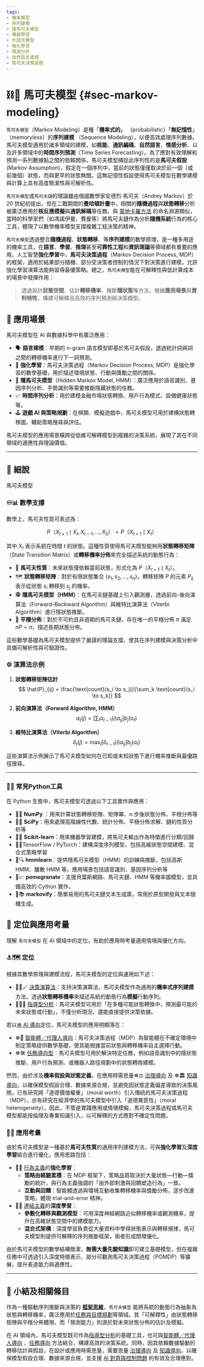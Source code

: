 ```yaml
---
tags:
- 機率模型
- 序列建模
- 隱馬可夫模型
- 機器學習
- 大語言模型
- 強化學習
- 預測分析
- 自然語言處理
- 馬可夫決策過程
---
```

# ⛓️🔄 馬可夫模型 {#sec-markov-modeling}

`馬可夫模型`（Markov Modeling）是種「**機率式的**」 （probabilistic）「**無記憶性**」（memoryless）的**序列建模** （Sequence Modeling），以便高效處理序列數據。馬可夫模型適用於諸多領域的建模，如**核能**、**通訊編碼**、**自然語言**、**情感分析**、以及許多領域中的**時間序列預測**（Time Series Forecasting）。為了應對有效理解和預測一系列數據點之間的依賴關係，馬可夫模型捕捉此序列性的是**馬可夫假設** (Markov Assumption)，假定在一個序列中，當前的狀態僅僅取決於前一個（或前幾個）狀態，而與更早的狀態無關。這無記憶性假設使得馬可夫模型在數學建模與計算上具有高度簡潔性與可解析性。

`馬可夫模型`或`馬可夫鏈`的理論雖由俄國數學家安德烈·馬可夫（Andrey Markov）於 20 世紀初提出，但在二戰期間的**曼哈頓計畫**中，相關的**隨機過程**與**狀態轉移**分析被廣泛應用於**核反應模擬**與**通訊解碼**等任務。與 [蒙地卡羅方法](09-06-monte_carlo_tree_search.zh-hant) 的命名淵源類似，當時的科學家們（如馮諾伊曼、費曼等）將馬可夫鏈作為分析**隨機系統**行為的核心工具，體現了以數學機率模型支撐複雜工程決策的精神。

`馬可夫模型`透過整合**隨機過程**、**狀態轉移**、等**序列建模**的數學原理，是一種多用途的機率工具，在**語言**、**學習**、**推理**甚至**可靠性工程**和**資訊理論**等領域都有重要的應用。人工智慧**強化學習**中，**馬可夫決策過程**（Markov Decision Process, MDP）的框架，適用於結果部分隨機、部分受決策者控制的情況下對決策進行建模，允許強化學習演算法能夠習得最優策略。總之，`馬可夫模型`能在可解釋性與低計算成本的場景中發揮作用：

> 透過設計**狀態空間**、估計**轉移機率**、推斷**隱狀態**等方法，根據**應用場景**與**資料特性**，構建可解釋且高效的序列預測與決策模型。

## 🚀 應用場景

馬可夫模型在 AI 與數據科學中有廣泛應用：

- 🗣️ **語言建模**：早期的 n-gram 語言模型即基於馬可夫假設，透過統計詞與詞之間的轉移機率進行下一詞預測。
- 🎯 **強化學習**：馬可夫決策過程（Markov Decision Process, MDP）是強化學習的數學基礎，用於描述環境狀態、行動與獎勵之間的關係。
- 🧩 **隱馬可夫模型**（Hidden Markov Model, HMM）：廣泛應用於語音識別、基因序列分析、手勢識別等需要推斷隱藏狀態的任務。
- 📈 **時間序列分析**：用於建模金融市場狀態轉換、用戶行為模式、設備健康狀態等。
- 🕹️ **遊戲 AI 與策略規劃**：在棋類、模擬遊戲中，馬可夫模型可用於建構狀態轉移圖，輔助策略搜尋與評估。

馬可夫模型的應用場景橫跨從低維可解釋模型到複雜的決策系統，展現了其在不同領域的適應性與理論價值。

***

## 🔬 細說

馬可夫模型
### ♾️📊 數學支撐

數學上，馬可夫性質可表述為：

$$
P（X_{t+1} \mid X_t, X_{t-1}, \dots, X_0） = P（X_{t+1} \mid X_t）
$$

其中 $X_t$ 表示系統在時間 $t$ 的狀態。這種性質使得馬可夫模型能夠用**狀態轉移矩陣**（State Transition Matrix）或**轉移機率分佈**來完全描述系統的動態行為：

- 🎲 **馬可夫性質**：未來狀態僅依賴當前狀態，形式化為 $P（X_{t+1} \mid X_t）$。
- 🗺️ **狀態轉移矩陣**：對於有限狀態集合 $\{s_1, s_2, \dots, s_n\}$，轉移矩陣 $P$ 的元素 $P_{ij}$ 表示從狀態 $s_i$ 轉移到 $s_j$ 的機率。
- 🕵️ **隱馬可夫模型（HMM）**：在馬可夫鏈基礎上引入觀測層，透過前向-後向演算法（Forward-Backward Algorithm）與維特比演算法（Viterbi Algorithm）進行隱狀態推斷。
- 📐 **平穩分佈**：對於不可約且非週期的馬可夫鏈，存在唯一的平穩分佈 $\pi$ 滿足 $\pi P = \pi$，描述長期狀態分佈。

這些數學基礎為馬可夫模型提供了嚴謹的理論支撐，使其在序列建模與決策分析中具備可解析性與可驗證性。

### ⚙️ 演算法示例

1. **狀態轉移矩陣估計**  
   $$
   \hat{P}_{ij} = \frac{\text{count}(s_i \to s_j)}{\sum_k \text{count}(s_i \to s_k)}
   $$

2. **前向演算法（Forward Algorithm, HMM）**  
   $$
   \alpha_t(j) = \left[ \sum_i \alpha_{t-1}(i) a_{ij} \right] b_j(o_t)
   $$

3. **維特比演算法（Viterbi Algorithm）**  
   $$
   \delta_t(j) = \max_i \left[ \delta_{t-1}(i) a_{ij} \right] b_j(o_t)
   $$

這些演算法示例展示了馬可夫模型如何在已知或未知狀態下進行機率推斷與最優路徑搜尋。

***

### 🐍🔧 常見Python工具

在 Python 生態中，馬可夫模型可透過以下工具實作與應用：

* 🐍🔢 **NumPy** ：用來計算狀態轉移矩陣、矩陣冪、n 步後狀態分佈、平穩分佈等
* 🐍🔬 **SciPy**：用來處理高階線性代數、統計分佈、平穩分佈求解、鏈的性質分析等
* 🐍🤖 **Scikit-learn**：用來機器學習建模，將馬可夫輸出作為特徵進行分類/回歸
* 🐍🚀TensorFlow / PyTorch：建構深度序列模型，包括高維狀態空間建模、混合式策略學習
* 🐍🔍 **hmmlearn**：提供隱馬可夫模型（HMM）的訓練與推斷，包括高斯 HMM、離散 HMM 等。應用場景包括語音識別、基因序列分析等
* 🐍📈 **pomegranate**：支援貝葉斯網路、馬可夫鏈、HMM 等機率圖模型，並具備高效的 Cython 實作。
* 🐍📚 **markovify**：簡單易用的馬可夫鏈文本生成庫，常用於原型開發與文本隨機生成。

## 🌟 定位與應用考量

理解 `馬可夫模型` 在 AI 領域中的定位，有助於應用時考量適用情境與優化方向。

### ⚓🗺 定位

根據其數學原理與建模流程，馬可夫模型的定位與運用如下述：

*  🔁😽🪄  [決策演算法](06-06-decision_making_algorithm.zh-hant)：支持決策演算法，馬可夫模型作為通用的**機率式序列建模**方法，透過**狀態轉移機率**來描述系統的動態行為**模擬**行動序列。
* 🔴🧐🧭 [指導型分析](06-03-analysis_prescriptive.zh-hant)：馬可夫模型可用於「在多種可能狀態轉換中，預測最可能的未來狀態或行動」，不僅分析現況，還能直接提供決策依據。

若以[☸ AI 導向](05----ai_orientations.zh-hant)定位，馬可夫模型的應用明顯落在：

* ☸🤖 [智能體／代理人導向](05-03-oriented_agent.zh-hant)：馬可夫決策過程（MDP）為智能體在不確定環境中制定策略提供數學基礎，使其能根據當前狀態與轉移機率自主選擇行動。
* ☸🛠 [任務導向型](05-01-oriented_task.zh-hant)：馬可夫模型可用於解決特定任務，例如語音識別中的隱狀態推斷、用戶行為預測、或機器人路徑規劃中的狀態轉換建模。

然而，由於涉及**機率假設與狀態定義**，在應用時需思量☸⚖️ [治理導向](05-05-oriented_governance.zh-hant) 及 ☸🏛️ [知識導向](05-01-oriented_knowledge.zh-hant)，以確保模型假設合理、數據來源合規，並避免因狀態定義偏差導致的決策風險。已有研究將「道德價值權重」（moral worth）引入傳統的馬可夫決策過程（MDP），亦有研究在經濟學的馬可夫模型中引入「道德異質性」（moral heterogeneity）。因此，不管是實踐應用或情境模擬，馬可夫決策過程或馬可夫模型都能按倫理及專業知識引入，以可解釋的方式應對不確定性問題。

### 📐🌉 應用考量

由於馬可夫模型是一種基於**馬可夫性質**的通用序列建模方法，可與**強化學習**及**深度學習**結合進行優化，應用思路包括：

* 🏮💪 [行為主義](02-06-behaviorism.zh-hant)的**強化學習**：
	* **策略由經驗累積**：在 MDP 框架下，策略品質取決於大量狀態—行動—獎勵的統計，與行為主義強調的「由外部刺激與回饋塑造行為」一致。
	* **互動與回饋**：智能體透過與環境互動收集轉移機率與獎勵分佈，逐步改進策略，體現 trial-and-error 精神。
* 🏮🧬 [連結主義](02-05-connectionism.zh-hant)的**深度學習**：
	* **參數化轉移與觀測模型**：可用深度神經網路近似轉移機率或觀測機率，提升在高維狀態空間中的建模能力。
	* **混合式架構**：深度學習負責從大量資料中學得狀態表示與轉移規律，馬可夫模型則提供可解釋的序列推斷框架，兩者形成閉環優化。

由於馬可夫模型的數學結構簡潔，**無需大量先驗知識**即可建立基礎模型，但在複雜任務中可透過引入深度特徵表示、部分可觀測馬可夫決策過程（POMDP）等擴展，提升表達能力與適應性。

***

## 🏁 小結及相關條目

作為一種驅動序列推斷與決策的 **[框架思維](01-04-Frame_Problem.zh-hant)**，`馬可夫模型` 能將系統的動態行為抽象為狀態與轉移機率，廣泛應用於[任務與目標規劃](08-06-robot_tasks_and_goals.zh-hant)等領域。其「可解釋性」由狀態轉移矩陣與平穩分佈體現，而「預測能力」則源於對未來狀態分佈的估計及模擬。

在 AI 領域內，馬可夫模型既可作為[指導型分析](06-03-analysis_prescriptive.zh-hant)的基礎工具，也可與[智能體／代理人導向](05-03-oriented_agent.zh-hant) 、[任務導向](05-01-oriented_task.zh-hant) 方法結合，構建高效的決策系統。同時，因其依賴數據驅動的轉移估計與假設，在設計或應用時需思量，需要思量 [治理導向](05-05-oriented_governance.zh-hant) 及 [知識導向](05-01-oriented_knowledge.zh-hant)，以確保模型假設合理、數據來源合規，並支援 [AI 對齊與控制問題](01-06-Alignment_Control_Problem.zh-hant.md) 的有效及合理應對。